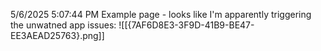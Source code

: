 5/6/2025 5:07:44 PM
Example page - looks like I'm apparently triggering the unwatned app issues:
![[{7AF6D8E3-3F9D-41B9-BE47-EE3AEAD25763}.png]]